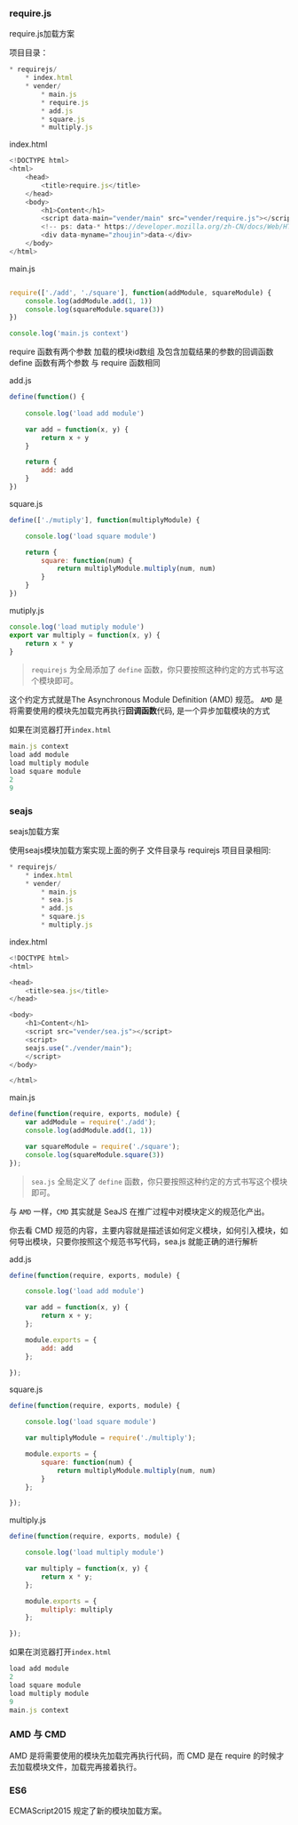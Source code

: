 ### require.js
require.js加载方案

项目目录：
```javascript
* requirejs/
    * index.html
    * vender/
        * main.js
        * require.js
        * add.js
        * square.js
        * multiply.js
```

index.html
```javascript
<!DOCTYPE html>
<html>
    <head>
        <title>require.js</title>
    </head>
    <body>
        <h1>Content</h1>
        <script data-main="vender/main" src="vender/require.js"></script>
        <!-- ps: data-* https://developer.mozilla.org/zh-CN/docs/Web/HTML/Global_attributes/data-* -->
        <div data-myname="zhoujin">data-</div>
    </body>
</html>
```

main.js
```javascript

require(['./add', './square'], function(addModule, squareModule) {
    console.log(addModule.add(1, 1))
    console.log(squareModule.square(3))
})

console.log('main.js context')
```
require 函数有两个参数 加载的模块id数组 及包含加载结果的参数的回调函数
define 函数有两个参数 与 require 函数相同

add.js
```javascript
define(function() {
    
    console.log('load add module')

    var add = function(x, y) {
        return x + y
    }

    return {
        add: add
    }
})
```

square.js
```javascript
define(['./mutiply'], function(multiplyModule) {

    console.log('load square module')

	return {
        square: function(num) {
            return multiplyModule.multiply(num, num)
        }
    }
})
```

mutiply.js
```javascript
console.log('load mutiply module')
export var multiply = function(x, y) {
    return x * y
}
```

> `requirejs` 为全局添加了 `define` 函数，你只要按照这种约定的方式书写这个模块即可。

这个约定方式就是The Asynchronous Module Definition (AMD) 规范。
`AMD` 是将需要使用的模块先加载完再执行**回调函数**代码, 是一个异步加载模块的方式

如果在浏览器打开`index.html`
```javascript
main.js context
load add module
load multiply module
load square module
2
9
```
### seajs
seajs加载方案

使用seajs模块加载方案实现上面的例子
文件目录与 requirejs 项目目录相同:
```javascript
* requirejs/
    * index.html
    * vender/
        * main.js
        * sea.js
        * add.js
        * square.js
        * multiply.js
```

index.html
```javascript
<!DOCTYPE html>
<html>

<head>
    <title>sea.js</title>
</head>

<body>
    <h1>Content</h1>
    <script src="vender/sea.js"></script>
    <script>
    seajs.use("./vender/main");
    </script>
</body>

</html>
```

main.js
```javascript
define(function(require, exports, module) {
    var addModule = require('./add');
    console.log(addModule.add(1, 1))

	var squareModule = require('./square');
	console.log(squareModule.square(3))
});
```
> `sea.js` 全局定义了 `define` 函数，你只要按照这种约定的方式书写这个模块即可。

与 `AMD` 一样，`CMD` 其实就是 SeaJS 在推广过程中对模块定义的规范化产出。

你去看 CMD 规范的内容，主要内容就是描述该如何定义模块，如何引入模块，如何导出模块，只要你按照这个规范书写代码，sea.js 就能正确的进行解析

add.js
```javascript
define(function(require, exports, module) {

	console.log('load add module')

    var add = function(x, y) {　
        return x + y;
    };

    module.exports = {　　　　　　
        add: add
    };

});
```

square.js
```javascript
define(function(require, exports, module) {

	console.log('load square module')

	var multiplyModule = require('./multiply');

    module.exports = {　　　　　　
        square: function(num) {
        	return multiplyModule.multiply(num, num)
        }
    };

});
```

multiply.js
```javascript
define(function(require, exports, module) {

	console.log('load multiply module')

	var multiply = function(x, y) {　
	    return x * y;
	};

    module.exports = {　　　　　　
        multiply: multiply
    };

});
```

如果在浏览器打开`index.html`
```javascript
load add module
2
load square module
load multiply module
9
main.js context
```

### AMD 与 CMD
AMD 是将需要使用的模块先加载完再执行代码，而 CMD 是在 require 的时候才去加载模块文件，加载完再接着执行。

### ES6 
ECMAScript2015 规定了新的模块加载方案。
